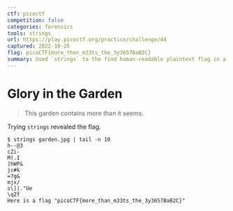 ```yaml
---
ctf: picoctf
competition: false
categories: forensics
tools: strings
url: https://play.picoctf.org/practice/challenge/44
captured: 2022-10-25
flag: picoCTF{more_than_m33ts_the_3y3657BaB2C} 
summary: Used `strings` to the find human-readable plaintext flag in a jpg file.
---
```


# Glory in the Garden

> This garden contains more than it seems.

Trying `strings` revealed the flag.

```shell
$ strings garden.jpg | tail -n 10
h--@3
cZi-
M(.I
]hWP&
jc#k
=7g&
mjx/
s\]|."Ue
\qZf
Here is a flag "picoCTF{more_than_m33ts_the_3y3657BaB2C}"
```